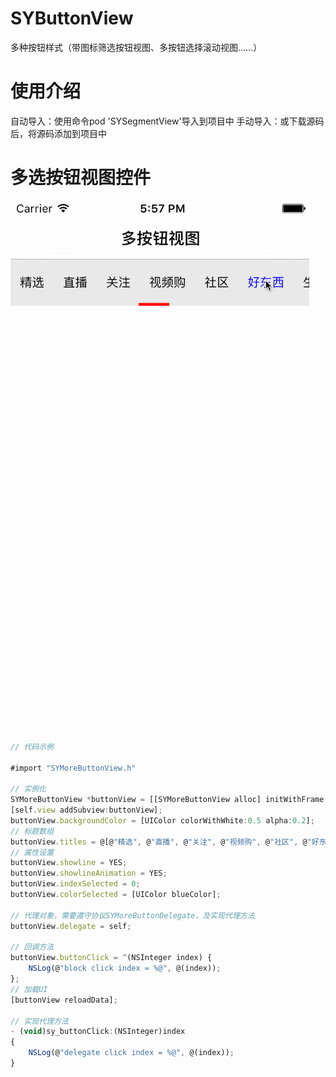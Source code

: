 # SYButtonView
多种按钮样式（带图标筛选按钮视图、多按钮选择滚动视图……）

# 使用介绍
自动导入：使用命令pod 'SYSegmentView'导入到项目中
手动导入：或下载源码后，将源码添加到项目中

# 多选按钮视图控件
![moreButton.gif](./images/moreButton.gif)

``` javascript
// 代码示例

#import "SYMoreButtonView.h"

// 实例化
SYMoreButtonView *buttonView = [[SYMoreButtonView alloc] initWithFrame:CGRectMake(0.0, 0.0, self.view.frame.size.width, 50.0)];
[self.view addSubview:buttonView];
buttonView.backgroundColor = [UIColor colorWithWhite:0.5 alpha:0.2];
// 标题数组
buttonView.titles = @[@"精选", @"直播", @"关注", @"视频购", @"社区", @"好东西", @"生活", @"数码", @"亲子", @"风尚", @"美食"];
// 属性设置
buttonView.showline = YES;
buttonView.showlineAnimation = YES;
buttonView.indexSelected = 0;
buttonView.colorSelected = [UIColor blueColor];

// 代理对象，需要遵守协议SYMoreButtonDelegate，及实现代理方法
buttonView.delegate = self;

// 回调方法
buttonView.buttonClick = ^(NSInteger index) {
    NSLog(@"block click index = %@", @(index));
};
// 加载UI
[buttonView reloadData];

// 实现代理方法
- (void)sy_buttonClick:(NSInteger)index
{
    NSLog(@"delegate click index = %@", @(index));
}

```
